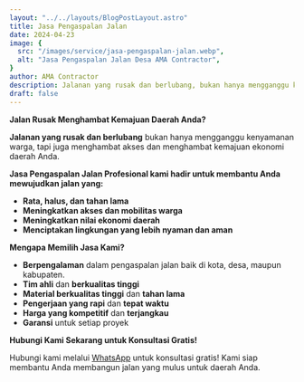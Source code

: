 ```yaml
---
layout: "../../layouts/BlogPostLayout.astro"
title: Jasa Pengaspalan Jalan
date: 2024-04-23
image: {
  src: "/images/service/jasa-pengaspalan-jalan.webp",
  alt: "Jasa Pengaspalan Jalan Desa AMA Contractor",
}
author: AMA Contractor
description: Jalanan yang rusak dan berlubang, bukan hanya mengganggu kenyamanan warga, tapi juga menghambat akses dan menghambat kemajuan ekonomi daerah Anda. Jasa Pengaspalan Jalan Profesional kami hadir untuk membantu Anda mewujudkan jalan halus dan tahan
draft: false
---
```

**Jalan Rusak Menghambat Kemajuan Daerah Anda?** 

**Jalanan yang rusak dan berlubang** bukan hanya mengganggu kenyamanan warga,
tapi juga menghambat akses dan menghambat kemajuan ekonomi daerah Anda.

**Jasa Pengaspalan Jalan Profesional kami hadir untuk membantu Anda mewujudkan jalan yang:**

-   **Rata, halus, dan tahan lama**
-   **Meningkatkan akses dan mobilitas warga**
-   **Meningkatkan nilai ekonomi daerah**
-   **Menciptakan lingkungan yang lebih nyaman dan aman**

**Mengapa Memilih Jasa Kami?**

-   **Berpengalaman** dalam pengaspalan jalan baik di kota, desa, maupun kabupaten.
-   **Tim ahli** dan **berkualitas tinggi**
-   **Material berkualitas tinggi** dan **tahan lama**
-   **Pengerjaan yang rapi** dan **tepat waktu**
-   **Harga yang kompetitif** dan **terjangkau**
-   **Garansi** untuk setiap proyek

**Hubungi Kami Sekarang untuk Konsultasi Gratis!**

Hubungi kami melalui [WhatsApp](https://api.whatsapp.com/send?phone=6285780007121&text=Halo%20saya%20ingin%20konsultasi%20tentang) untuk konsultasi gratis! Kami siap membantu Anda membangun jalan yang mulus untuk daerah Anda.